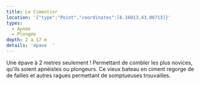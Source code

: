 ```yaml
---
title: Le Cimentier
location: '{"type":"Point","coordinates":[6.16013,43.00713]}'
types:
  - Apnée
  - Plongée
depth: 2 à 17 m
details: 'épave  '
---
```

Une épave à 2 metres seulement ! Permettant de combler les plus novices, qu'ils soient apnéistes ou plongeurs. Ce vieux bateau en ciment regorge de de failles et autres ragues permettant de somptueuses trouvailles.
